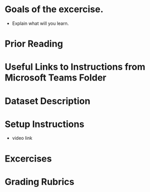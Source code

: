 # Goals of the excercise. 

- Explain what will you learn.

# Prior Reading


# Useful Links to Instructions from Microsoft Teams Folder


# Dataset Description


# Setup Instructions

 - video link

# Excercises


# Grading Rubrics


